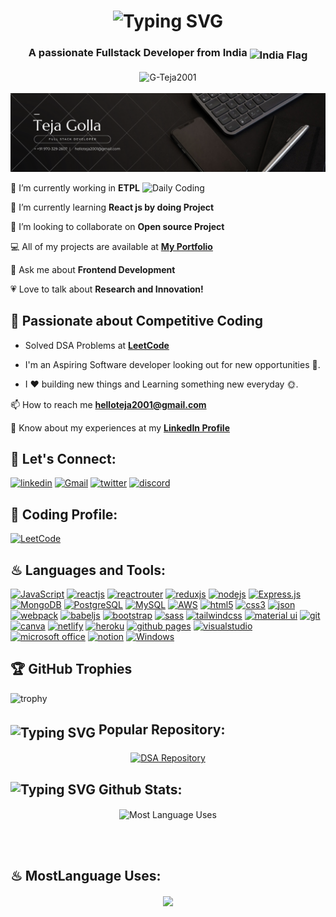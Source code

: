 <h1 align='center'>
<img src="https://readme-typing-svg.demolab.com?font=Fira+Code&weight=600&size=22&pause=1000&color=3F00F7&random=false&width=535&lines=%E2%9C%A8+Hey%2C+I'm+Teja Golla +You+are+Welcome!+%F0%9F%8C%9F" alt="Typing SVG" />
</h1>


<h3 align='center'>
  A passionate Fullstack Developer from India <img style="vertical-align: sub" src="https://static.vecteezy.com/system/resources/previews/011/571/519/original/circle-flag-of-india-free-png.png" alt="India Flag" width="25" />
</h3>

<div align='center'>
 <img src="https://komarev.com/ghpvc/?username=G-Teja2001&label=Profile%20views&color=0e75b6&style=flat" alt="G-Teja2001" />
</div>
<br/>
<img src='https://github.com/G-Teja2001/G-Teja2001/blob/main/BLack%20Minimalist%20Banner.png' v3.png" alt="Fullstack Developer Banner" />
<br/>




🔭 I’m currently working in **ETPL** <img style="vertical-align: bottom" src="https://media.giphy.com/media/WUlplcMpOCEmTGBtBW/giphy.gif" alt="Daily Coding" width="30" />

🏫 I’m currently learning **React js by doing Project**

🔎 I’m looking to collaborate on **Open source Project**

💻 All of my projects are available at **[My Portfolio](https://byte-bard-ntxlsu5x1-g-teja2001.vercel.app/about)**

💬 Ask me about **Frontend Development**

💗 Love to talk about **Research and Innovation!**

## 💪 Passionate about Competitive Coding

- Solved DSA Problems at **[LeetCode](https://leetcode.com/u/teja_g121/)**
  
-   I'm an Aspiring Software developer looking out for new opportunities 🗻.

-   I ❤️ building new things and Learning something new everyday 🌞.

📫 How to reach me **helloteja2001@gmail.com**

📄 Know about my experiences at my **[LinkedIn Profile](https://www.linkedin.com/in/teja-golla-691718242/)**

## 🔰 Let's Connect:

[![linkedin](https://img.shields.io/badge/LinkedIn-0077B5?style=for-the-badge&logo=linkedin&logoColor=white)](https://www.linkedin.com/in/teja-golla-691718242/)
[![Gmail](https://img.shields.io/badge/Gmail-D14836?style=for-the-badge&logo=gmail&logoColor=white)](mailto:helloteja2001@gmail.com)
[![twitter](https://img.shields.io/badge/Twitter-1DA1F2?style=for-the-badge&logo=twitter&logoColor=white)](https://twitter.com/#)
[![discord](https://img.shields.io/badge/Discord-5865F2?style=for-the-badge&logo=discord&logoColor=white)](https://discordapp.com/teja2238)

## ‍🎃 Coding Profile:
[![LeetCode](https://img.shields.io/badge/-LeetCode-FFA116?style=for-the-badge&logo=LeetCode&logoColor=white)](https://leetcode.com/u/teja_g121/)



## ♨ Languages and Tools:

[![JavaScript](https://img.shields.io/badge/JavaScript-323330?style=for-the-badge&logo=javascript&logoColor=F7DF1E)](https://developer.mozilla.org/en-US/docs/Web/JavaScript)
[![reactjs](https://img.shields.io/badge/React-20232A?style=for-the-badge&logo=react&logoColor=61DAFB)](https://reactjs.org/)
[![reactrouter](https://img.shields.io/badge/React_Router-CA4245?style=for-the-badge&logo=react-router&logoColor=white)](https://reactrouter.com/en/main)
[![reduxjs](https://img.shields.io/badge/Redux-593D88?style=for-the-badge&logo=redux&logoColor=white)](https://redux.js.org)
[![nodejs](https://img.shields.io/badge/Node.js-339933?style=for-the-badge&logo=nodedotjs&logoColor=white)](https://nodejs.org)
[![Express.js](https://img.shields.io/badge/Express.js-000000?style=for-the-badge&logo=express&logoColor=white)](https://expressjs.com/)
[![MongoDB](https://img.shields.io/badge/MongoDB-47A248?style=for-the-badge&logo=mongodb&logoColor=white)](https://www.mongodb.com/)
[![PostgreSQL](https://img.shields.io/badge/PostgreSQL-336791?style=for-the-badge&logo=postgresql&logoColor=white)](https://www.postgresql.org/)
[![MySQL](https://img.shields.io/badge/MySQL-4479A1?style=for-the-badge&logo=mysql&logoColor=white)](https://www.mysql.com/)
[![AWS](https://img.shields.io/badge/AWS-232F3E?style=for-the-badge&logo=amazon-aws&logoColor=white)](https://aws.amazon.com/)
[![html5](https://img.shields.io/badge/HTML5-E34F26?style=for-the-badge&logo=html5&logoColor=white)](https://www.w3.org/html/)
[![css3](https://img.shields.io/badge/CSS3-1572B6?style=for-the-badge&logo=css3&logoColor=white)](https://www.w3schools.com/css/)
[![json](https://img.shields.io/badge/json-5E5C5C?style=for-the-badge&logo=json&logoColor=white)](https://www.json.org/)
[![webpack](https://img.shields.io/badge/Webpack-8DD6F9?style=for-the-badge&logo=Webpack&logoColor=white)](https://webpack.js.org)
[![babeljs](https://img.shields.io/badge/Babel-F9DC3E?style=for-the-badge&logo=babel&logoColor=white)](https://babeljs.io/)
[![bootstrap](https://img.shields.io/badge/Bootstrap-563D7C?style=for-the-badge&logo=bootstrap&logoColor=white)](https://getbootstrap.com)
[![sass](https://img.shields.io/badge/Sass-CC6699?style=for-the-badge&logo=sass&logoColor=white)](https://sass-lang.com)
[![tailwindcss](https://img.shields.io/badge/Tailwind_CSS-38B2AC?style=for-the-badge&logo=tailwind-css&logoColor=white)](https://tailwindcss.com/)
[![material ui](https://img.shields.io/badge/Material%20UI-007FFF?style=for-the-badge&logo=mui&logoColor=white)](https://mui.com/)
[![git](https://img.shields.io/badge/GIT-E44C30?style=for-the-badge&logo=git&logoColor=white)](https://git-scm.com/)
[![canva](https://img.shields.io/badge/Canva-%2300C4CC.svg?&style=for-the-badge&logo=Canva&logoColor=white)](https://www.canva.com/)
[![netlify](https://img.shields.io/badge/Netlify-00C7B7?style=for-the-badge&logo=netlify&logoColor=white)](https://www.netlify.com/)
[![heroku](https://img.shields.io/badge/Heroku-430098?style=for-the-badge&logo=heroku&logoColor=white)](https://www.heroku.com/)
[![github pages](https://img.shields.io/badge/GitHub%20Pages-222222?style=for-the-badge&logo=GitHub%20Pages&logoColor=white)](https://pages.github.com/)
[![visualstudio](https://img.shields.io/badge/VSCode-0078D4?style=for-the-badge&logo=visual%20studio%20code&logoColor=white)](https://code.visualstudio.com/)
[![microsoft office](https://img.shields.io/badge/Microsoft_Office-D83B01?style=for-the-badge&logo=microsoft-office&logoColor=white)](https://www.office.com/)
[![notion](https://img.shields.io/badge/Notion-000000?style=for-the-badge&logo=notion&logoColor=white)](https://www.notion.so/)
[![Windows](https://img.shields.io/badge/Windows-0078D6?style=for-the-badge&logo=windows&logoColor=white)](https://www.microsoft.com/)


## 🏆 GitHub Trophies

![trophy](https://github-profile-trophy.vercel.app/?username=G-Teja2001&layout=compact&theme=flat&column=4&row=1)


## <img style="vertical-align: sub" src="https://readme-typing-svg.demolab.com?font=Fira+Code&duration=1000&pause=50&center=true&vCenter=true&random=false&width=30&height=22&lines=%F0%9F%92%96" alt="Typing SVG" /> Popular Repository:

<div align="center"><a href="https://github.com/G-Teja2001/DSA">
  <img align="center" src="https://github-readme-stats.vercel.app/api/pin/?username=G-Teja2001&repo=DSA&cache_seconds=86400&theme=radical" alt="DSA Repository" />
</a></div>

## <img src="https://readme-typing-svg.demolab.com?font=Fira+Code&duration=1000&pause=50&center=true&vCenter=true&random=false&width=30&height=24&lines=%F0%9F%92%AB" alt="Typing SVG" /> Github Stats:


<div align="center"><img src="https://github-readme-stats.vercel.app/api?username=G-G-Teja2001&show_icons=true&locale=en&show_icons=true&theme=radical&count_private=true&include_all_commits=true"&custom_title="My Stats" align = "center" alt="  Most Language Uses" /></div>

<br/> <br/>

## ♨ MostLanguage Uses:

<div align='center'> <img align="center" src="https://github-readme-stats.vercel.app/api/top-langs/?username=G-Teja2001&theme=transparent&include_all_commits=true" />
</div>


